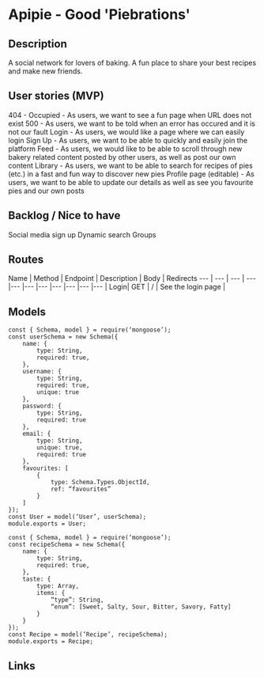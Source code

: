 # Apipie - Good 'Piebrations'

## Description
A social network for lovers of baking. A fun place to share your best recipes and make new friends.

## User stories (MVP)
404 - Occupied - As users, we want to see a fun page when URL does not exist
500 - As users, we want to be told when an error has occured and it is not our fault
Login - As users, we would like a page where we can easily login
Sign Up - As users, we want to be able to quickly and easily join the platform
Feed - As users, we would like to be able to scroll through new bakery related content posted by other users, as well as post our own content
Library - As users, we want to be able to search for recipes of pies (etc.) in a fast and fun way to discover new pies
Profile page (editable) - As users, we want to be able to update our details as well as see you favourite pies and our own posts
## Backlog / Nice to have
Social media sign up
Dynamic search
Groups
## Routes
Name | Method | Endpoint | Description | Body | Redirects
--- | --- | --- | --- |--- |--- |--- |--- |--- |--- |--- |
Login| GET | / | See the login page | 

## Models
```
const { Schema, model } = require(‘mongoose’);
const userSchema = new Schema({
    name: {
        type: String,
        required: true,
    },
    username: {
        type: String,
        required: true,
        unique: true
    },
    password: {
        type: String,
        required: true
    },
    email: {
        type: String,
        unique: true,
        required: true
    },
    favourites: [
        {
            type: Schema.Types.ObjectId,
            ref: “favourites”
        }
    ]
});
const User = model(‘User’, userSchema);
module.exports = User;

const { Schema, model } = require(‘mongoose’);
const recipeSchema = new Schema({
    name: {
        type: String,
        required: true,
    },
    taste: {
        type: Array,
        items: {
            “type”: String,
            “enum”: [Sweet, Salty, Sour, Bitter, Savory, Fatty]
        }
    }
});
const Recipe = model(‘Recipe’, recipeSchema);
module.exports = Recipe;
```

## Links